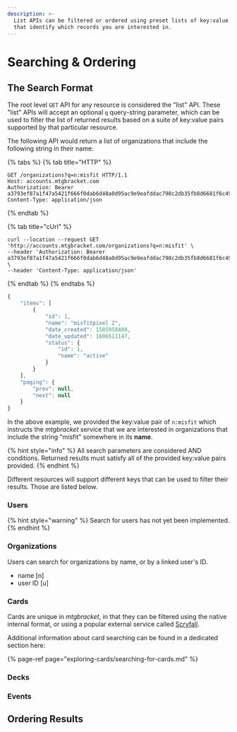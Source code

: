 ```yaml
---
description: >-
  List APIs can be filtered or ordered using preset lists of key:value pairs
  that identify which records you are interested in.
---
```


# Searching & Ordering

## The Search Format

The root level `GET` API for any resource is considered the "list" API.  These "list" APIs will accept an optional `q` query-string parameter, which can be used to filter the list of returned results based on a suite of key:value pairs supported by that particular resource.

The following API would return a list of organizations that include the following string in their name:

{% tabs %}
{% tab title="HTTP" %}
```http
GET /organizations?q=n:misfit HTTP/1.1
Host: accounts.mtgbracket.com
Authorization: Bearer a3793ef87a1f47a5421f666f0dab6d48a0d95ac9e9eafddac798c2db35fb8d6681f6c49c84bbb06f
Content-Type: application/json
```
{% endtab %}

{% tab title="cUrl" %}
```
curl --location --request GET 'http://accounts.mtgbracket.com/organizations?q=n:misfit' \
--header 'Authorization: Bearer a3793ef87a1f47a5421f666f0dab6d48a0d95ac9e9eafddac798c2db35fb8d6681f6c49c84bbb06f' \
--header 'Content-Type: application/json'
```
{% endtab %}
{% endtabs %}

```javascript
{
    "items": [
        {
            "id": 1,
            "name": "misfitpixel 2",
            "date_created": 1585958400,
            "date_updated": 1606511147,
            "status": {
                "id": 1,
                "name": "active"
            }
        }
    ],
    "paging": {
        "prev": null,
        "next": null
    }
}
```

In the above example, we provided the key:value pair of `n:misfit` which instructs the _mtgbracket_ service that we are interested in organizations that include the string "misfit" somewhere in its **name**.

{% hint style="info" %}
All search parameters are considered AND conditions.  Returned results must satisfy all of the provided key:value pairs provided.
{% endhint %}

Different resources will support different keys that can be used to filter their results.  Those are listed below.

### Users

{% hint style="warning" %}
Search for users has not yet been implemented.
{% endhint %}

### Organizations

Users can search for organizations by name, or by a linked user's ID.

* name \[n\]
* user ID \[u\]

### Cards

Cards are unique in _mtgbracket_, in that they can be filtered using the native internal format, or using a popular external service called [Scryfall](https://www.scryfall.com).

Additional information about card searching can be found in a dedicated section here: 

{% page-ref page="exploring-cards/searching-for-cards.md" %}

### Decks

### Events

## Ordering Results

